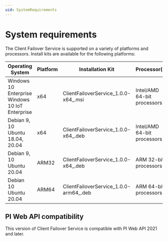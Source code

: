 ```yaml
---
uid: SystemRequirements
---
```


# System requirements
The Client Failover Service is supported on a variety of platforms and processors. Install kits are available for the following platforms:

| Operating System | Platform | Installation Kit | Processor(s) |
|-------------------|-------------|----------------------------------|-------------|
| Windows 10 Enterprise <br>Windows 10 IoT Enterprise | x64 | ClientFailoverService_1.0.0-x64_.msi</code>     | Intel/AMD 64-bit processors |
| Debian 9, 10<br>Ubuntu 18.04, 20.04 | x64 | ClientFailoverService_1.0.0-x64_.deb</code> | Intel/AMD 64-bit processors |
| Debian 9, 10<br>Ubuntu 20.04 | ARM32 | ClientFailoverService_1.0.0-x64_.deb</code>  | ARM 32-bit processors |
| Debian 10<br>Ubuntu 20.04 | ARM64 | ClientFailoverService_1.0.0-arm64_.deb</code>  | ARM 64-bit processors |

## PI Web API compatibility

This version of Client Failover Service is compatible with PI Web API 2021 and later. 
